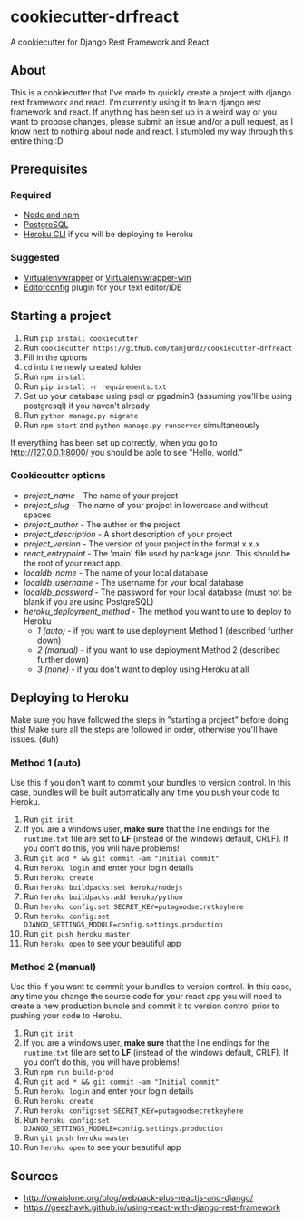 # cookiecutter-drfreact
A cookiecutter for Django Rest Framework and React

## About
This is a cookiecutter that I've made to quickly create a project with django
rest framework and react. I'm currently using it to learn django rest framework
and react. If anything has been set up in a weird way or you want to propose
changes, please submit an issue and/or a pull request, as I know next to nothing
about node and react. I stumbled my way through this entire thing :D

## Prerequisites

### Required
- [Node and npm](https://nodejs.org/en/)
- [PostgreSQL](https://www.postgresql.org/)
- [Heroku CLI](https://devcenter.heroku.com/articles/heroku-command-line#download-and-install) if you will be deploying to Heroku

### Suggested
- [Virtualenvwrapper](https://pypi.python.org/pypi/virtualenvwrapper) or [Virtualenvwrapper-win](https://pypi.python.org/pypi/virtualenvwrapper-win)
- [Editorconfig](http://editorconfig.org/) plugin for your text editor/IDE

## Starting a project
1. Run `pip install cookiecutter`
2. Run `cookiecutter https://github.com/tamj0rd2/cookiecutter-drfreact`
3. Fill in the options
4. `cd` into the newly created folder
5. Run `npm install`
6. Run `pip install -r requirements.txt`
7. Set up your database using psql or pgadmin3 (assuming you'll be using postgresql) if you haven't already
8. Run `python manage.py migrate`
9. Run `npm start` and `python manage.py runserver` simultaneously

If everything has been set up correctly, when you go to http://127.0.0.1:8000/ you should be able to see "Hello, world."

### Cookiecutter options
* *project_name* - The name of your project
* *project_slug* - The name of your project in lowercase and without spaces
* *project_author* - The author or the project
* *project_description* - A short description of your project
* *project_version* - The version of your project in the format x.x.x
* *react_entrypoint* - The 'main' file used by package.json. This should be the root of your react app.
* *localdb_name* - The name of your local database
* *localdb_username* - The username for your local database
* *localdb_password* - The password for your local database (must not be blank if you are using PostgreSQL)
* *heroku_deployment_method* - The method you want to use to deploy to Heroku
  * *1 (auto)* - if you want to use deployment Method 1 (described further down)
  * *2 (manual)* - if you want to use deployment Method 2 (described further down)
  * *3 (none)* - if you don't want to deploy using Heroku at all

## Deploying to Heroku
Make sure you have followed the steps in "starting a project" before doing this! Make sure all the steps are followed in order, otherwise you'll have issues. (duh)

### Method 1 (auto)
Use this if you don't want to commit your bundles to version control. In this case, bundles will be built automatically any time you push your code to Heroku.

1. Run `git init`
2. If you are a windows user, **make sure** that the line endings for the `runtime.txt` file are set to **LF** (instead of the windows default, CRLF). If you don't do this, you will have problems!
3. Run `git add * && git commit -am "Initial commit"`
4. Run `heroku login` and enter your login details
5. Run `heroku create`
6. Run `heroku buildpacks:set heroku/nodejs`
7. Run `heroku buildpacks:add heroku/python`
8. Run `heroku config:set SECRET_KEY=putagoodsecretkeyhere`
9. Run `heroku config:set DJANGO_SETTINGS_MODULE=config.settings.production`
10. Run `git push heroku master`
11. Run `heroku open` to see your beautiful app

### Method 2 (manual)
Use this if you want to commit your bundles to version control. In this case, any time you change the source code for your react app you will need to create a new production bundle and commit it to version control prior to pushing your code to Heroku.

1. Run `git init`
2. If you are a windows user, **make sure** that the line endings for the `runtime.txt` file are set to **LF** (instead of the windows default, CRLF). If you don't do this, you will have problems!
3. Run `npm run build-prod`
4. Run `git add * && git commit -am "Initial commit"`
5. Run `heroku login` and enter your login details
6. Run `heroku create`
7. Run `heroku config:set SECRET_KEY=putagoodsecretkeyhere`
8. Run `heroku config:set DJANGO_SETTINGS_MODULE=config.settings.production`
9. Run `git push heroku master`
10. Run `heroku open` to see your beautiful app

## Sources
- http://owaislone.org/blog/webpack-plus-reactjs-and-django/
- https://geezhawk.github.io/using-react-with-django-rest-framework
